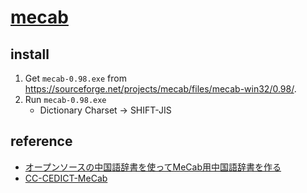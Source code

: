 # [mecab](https://taku910.github.io/mecab/)

## install

1. Get `mecab-0.98.exe` from https://sourceforge.net/projects/mecab/files/mecab-win32/0.98/.
2. Run `mecab-0.98.exe`
	- Dictionary Charset → SHIFT-JIS

## reference

- [オープンソースの中国語辞書を使ってMeCab用中国語辞書を作る](https://note.com/honour_neat/n/n88b0ffcefd09)
- [CC-CEDICT-MeCab](https://github.com/ueda-keisuke/CC-CEDICT-MeCab)
